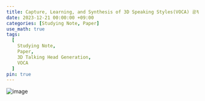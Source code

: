 ```yaml
---
title: Capture, Learning, and Synthesis of 3D Speaking Styles(VOCA) 공부 노트
date: 2023-12-21 00:00:00 +09:00
categories: [Studying Note, Paper]
use_math: true
tags:
  [
    Studying Note,
    Paper,
    3D Talking Head Generation,
    VOCA
  ]
pin: true
---
```


![image](https://github.com/gihuni99/gihuni99.github.io/assets/90080065/99b9e86d-3d65-4a21-9645-7ce46e665955)